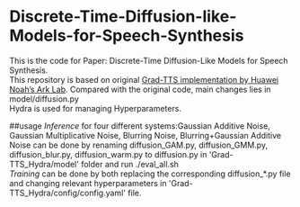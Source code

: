 # Discrete-Time-Diffusion-like-Models-for-Speech-Synthesis

This is the code for Paper: Discrete-Time Diffusion-Like Models for Speech Synthesis. <br>
This repository is based on original [Grad-TTS implementation by Huawei Noah’s Ark Lab](https://github.com/huawei-noah/Speech-Backbones/tree/main/Grad-TTS). Compared with the original code, main changes lies in model/diffusion.py <br>
Hydra is used for managing Hyperparameters.<br>

##usage
*Inference* for four different systems:Gaussian Additive Noise, Gaussian Multiplicative Noise, Blurring Noise, Blurring+Gaussian Additive Noise can be done by renaming diffusion_GAM.py, diffusion_GMM.py, diffusion_blur.py, diffusion_warm.py to diffusion.py in 'Grad-TTS_Hydra/model' folder and run ./eval_all.sh <br>
*Training* can be done by both replacing the corresponding diffusion_*.py file and changing relevant hyperparameters in 'Grad-TTS_Hydra/config/config.yaml' file.
